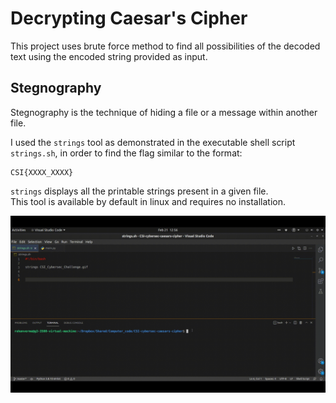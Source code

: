 # Decrypting Caesar's Cipher

This project uses brute force method to find all possibilities of the decoded text using the encoded string provided as input.

## Stegnography

Stegnography is the technique of hiding a file or a message within another file.

I used the `strings` tool as demonstrated in the executable shell script `strings.sh`, in order to find the flag similar to the format: 
```
CSI{XXXX_XXXX} 
```
`strings` displays all the printable strings present in a given file. <br>
This tool is available by default in linux and requires no installation.

![Demo](demo.gif)



